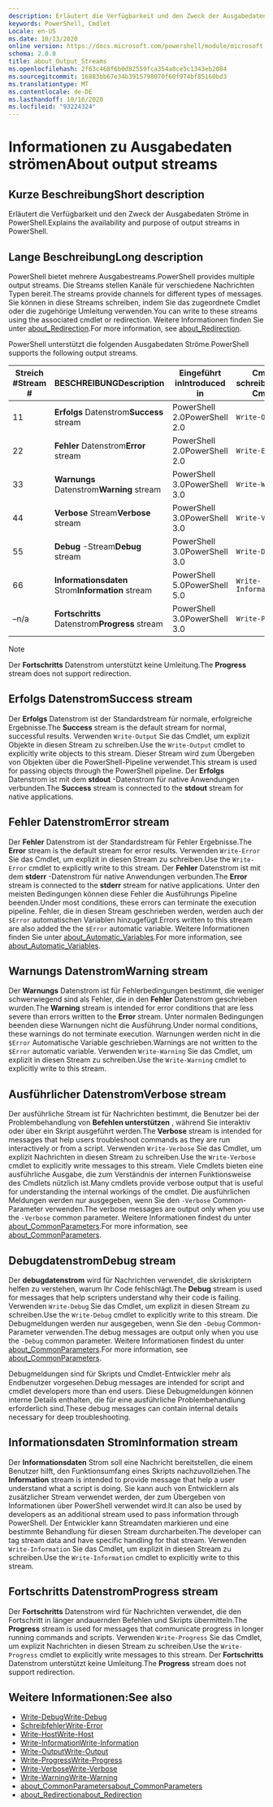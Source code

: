 ```yaml
---
description: Erläutert die Verfügbarkeit und den Zweck der Ausgabedaten Ströme in PowerShell.
keywords: PowerShell, Cmdlet
Locale: en-US
ms.date: 10/13/2020
online version: https://docs.microsoft.com/powershell/module/microsoft.powershell.core/about/about_output_streams?view=powershell-5.1&WT.mc_id=ps-gethelp
schema: 2.0.0
title: about_Output_Streams
ms.openlocfilehash: 2f63c468f6b0d82559fca354a8ce5c1343eb2084
ms.sourcegitcommit: 16883bb67e34b3915798070f60f974bf85160bd3
ms.translationtype: MT
ms.contentlocale: de-DE
ms.lasthandoff: 10/16/2020
ms.locfileid: "93224324"
---
```

# <a name="about-output-streams"></a><span data-ttu-id="aeed6-104">Informationen zu Ausgabedaten strömen</span><span class="sxs-lookup"><span data-stu-id="aeed6-104">About output streams</span></span>

## <a name="short-description"></a><span data-ttu-id="aeed6-105">Kurze Beschreibung</span><span class="sxs-lookup"><span data-stu-id="aeed6-105">Short description</span></span>
<span data-ttu-id="aeed6-106">Erläutert die Verfügbarkeit und den Zweck der Ausgabedaten Ströme in PowerShell.</span><span class="sxs-lookup"><span data-stu-id="aeed6-106">Explains the availability and purpose of output streams in PowerShell.</span></span>

## <a name="long-description"></a><span data-ttu-id="aeed6-107">Lange Beschreibung</span><span class="sxs-lookup"><span data-stu-id="aeed6-107">Long description</span></span>

<span data-ttu-id="aeed6-108">PowerShell bietet mehrere Ausgabestreams.</span><span class="sxs-lookup"><span data-stu-id="aeed6-108">PowerShell provides multiple output streams.</span></span> <span data-ttu-id="aeed6-109">Die Streams stellen Kanäle für verschiedene Nachrichten Typen bereit.</span><span class="sxs-lookup"><span data-stu-id="aeed6-109">The streams provide channels for different types of messages.</span></span> <span data-ttu-id="aeed6-110">Sie können in diese Streams schreiben, indem Sie das zugeordnete Cmdlet oder die zugehörige Umleitung verwenden.</span><span class="sxs-lookup"><span data-stu-id="aeed6-110">You can write to these streams using the associated cmdlet or redirection.</span></span> <span data-ttu-id="aeed6-111">Weitere Informationen finden Sie unter [about_Redirection](about_Redirection.md).</span><span class="sxs-lookup"><span data-stu-id="aeed6-111">For more information, see [about_Redirection](about_Redirection.md).</span></span>

<span data-ttu-id="aeed6-112">PowerShell unterstützt die folgenden Ausgabedaten Ströme.</span><span class="sxs-lookup"><span data-stu-id="aeed6-112">PowerShell supports the following output streams.</span></span>

| <span data-ttu-id="aeed6-113">Streich #</span><span class="sxs-lookup"><span data-stu-id="aeed6-113">Stream #</span></span> |      <span data-ttu-id="aeed6-114">BESCHREIBUNG</span><span class="sxs-lookup"><span data-stu-id="aeed6-114">Description</span></span>       | <span data-ttu-id="aeed6-115">Eingeführt in</span><span class="sxs-lookup"><span data-stu-id="aeed6-115">Introduced in</span></span>  |    <span data-ttu-id="aeed6-116">Cmdlet schreiben</span><span class="sxs-lookup"><span data-stu-id="aeed6-116">Write Cmdlet</span></span>     |
| -------- | ---------------------- | -------------- | ------------------- |
| <span data-ttu-id="aeed6-117">1</span><span class="sxs-lookup"><span data-stu-id="aeed6-117">1</span></span>        | <span data-ttu-id="aeed6-118">**Erfolgs** Datenstrom</span><span class="sxs-lookup"><span data-stu-id="aeed6-118">**Success** stream</span></span>     | <span data-ttu-id="aeed6-119">PowerShell 2.0</span><span class="sxs-lookup"><span data-stu-id="aeed6-119">PowerShell 2.0</span></span> | `Write-Output`      |
| <span data-ttu-id="aeed6-120">2</span><span class="sxs-lookup"><span data-stu-id="aeed6-120">2</span></span>        | <span data-ttu-id="aeed6-121">**Fehler** Datenstrom</span><span class="sxs-lookup"><span data-stu-id="aeed6-121">**Error** stream</span></span>       | <span data-ttu-id="aeed6-122">PowerShell 2.0</span><span class="sxs-lookup"><span data-stu-id="aeed6-122">PowerShell 2.0</span></span> | `Write-Error`       |
| <span data-ttu-id="aeed6-123">3</span><span class="sxs-lookup"><span data-stu-id="aeed6-123">3</span></span>        | <span data-ttu-id="aeed6-124">**Warnungs** Datenstrom</span><span class="sxs-lookup"><span data-stu-id="aeed6-124">**Warning** stream</span></span>     | <span data-ttu-id="aeed6-125">PowerShell 3.0</span><span class="sxs-lookup"><span data-stu-id="aeed6-125">PowerShell 3.0</span></span> | `Write-Warning`     |
| <span data-ttu-id="aeed6-126">4</span><span class="sxs-lookup"><span data-stu-id="aeed6-126">4</span></span>        | <span data-ttu-id="aeed6-127">**Verbose** Stream</span><span class="sxs-lookup"><span data-stu-id="aeed6-127">**Verbose** stream</span></span>     | <span data-ttu-id="aeed6-128">PowerShell 3.0</span><span class="sxs-lookup"><span data-stu-id="aeed6-128">PowerShell 3.0</span></span> | `Write-Verbose`     |
| <span data-ttu-id="aeed6-129">5</span><span class="sxs-lookup"><span data-stu-id="aeed6-129">5</span></span>        | <span data-ttu-id="aeed6-130">**Debug** -Stream</span><span class="sxs-lookup"><span data-stu-id="aeed6-130">**Debug** stream</span></span>       | <span data-ttu-id="aeed6-131">PowerShell 3.0</span><span class="sxs-lookup"><span data-stu-id="aeed6-131">PowerShell 3.0</span></span> | `Write-Debug`       |
| <span data-ttu-id="aeed6-132">6</span><span class="sxs-lookup"><span data-stu-id="aeed6-132">6</span></span>        | <span data-ttu-id="aeed6-133">**Informationsdaten** Strom</span><span class="sxs-lookup"><span data-stu-id="aeed6-133">**Information** stream</span></span> | <span data-ttu-id="aeed6-134">PowerShell 5.0</span><span class="sxs-lookup"><span data-stu-id="aeed6-134">PowerShell 5.0</span></span> | `Write-Information` |
| <span data-ttu-id="aeed6-135">–</span><span class="sxs-lookup"><span data-stu-id="aeed6-135">n/a</span></span>      | <span data-ttu-id="aeed6-136">**Fortschritts** Datenstrom</span><span class="sxs-lookup"><span data-stu-id="aeed6-136">**Progress** stream</span></span>    | <span data-ttu-id="aeed6-137">PowerShell 3.0</span><span class="sxs-lookup"><span data-stu-id="aeed6-137">PowerShell 3.0</span></span> | `Write-Progress`    |

> [!NOTE]
> <span data-ttu-id="aeed6-138">Der **Fortschritts** Datenstrom unterstützt keine Umleitung.</span><span class="sxs-lookup"><span data-stu-id="aeed6-138">The **Progress** stream does not support redirection.</span></span>

## <a name="success-stream"></a><span data-ttu-id="aeed6-139">Erfolgs Datenstrom</span><span class="sxs-lookup"><span data-stu-id="aeed6-139">Success stream</span></span>

<span data-ttu-id="aeed6-140">Der **Erfolgs** Datenstrom ist der Standardstream für normale, erfolgreiche Ergebnisse.</span><span class="sxs-lookup"><span data-stu-id="aeed6-140">The **Success** stream is the default stream for normal, successful results.</span></span>
<span data-ttu-id="aeed6-141">Verwenden `Write-Output` Sie das Cmdlet, um explizit Objekte in diesen Stream zu schreiben.</span><span class="sxs-lookup"><span data-stu-id="aeed6-141">Use the `Write-Output` cmdlet to explicitly write objects to this stream.</span></span> <span data-ttu-id="aeed6-142">Dieser Stream wird zum Übergeben von Objekten über die PowerShell-Pipeline verwendet.</span><span class="sxs-lookup"><span data-stu-id="aeed6-142">This stream is used for passing objects through the PowerShell pipeline.</span></span> <span data-ttu-id="aeed6-143">Der **Erfolgs** Datenstrom ist mit dem **stdout** -Datenstrom für native Anwendungen verbunden.</span><span class="sxs-lookup"><span data-stu-id="aeed6-143">The **Success** stream is connected to the **stdout** stream for native applications.</span></span>

## <a name="error-stream"></a><span data-ttu-id="aeed6-144">Fehler Datenstrom</span><span class="sxs-lookup"><span data-stu-id="aeed6-144">Error stream</span></span>

<span data-ttu-id="aeed6-145">Der **Fehler** Datenstrom ist der Standardstream für Fehler Ergebnisse.</span><span class="sxs-lookup"><span data-stu-id="aeed6-145">The **Error** stream is the default stream for error results.</span></span> <span data-ttu-id="aeed6-146">Verwenden `Write-Error` Sie das Cmdlet, um explizit in diesen Stream zu schreiben.</span><span class="sxs-lookup"><span data-stu-id="aeed6-146">Use the `Write-Error` cmdlet to explicitly write to this stream.</span></span> <span data-ttu-id="aeed6-147">Der **Fehler** Datenstrom ist mit dem **stderr** -Datenstrom für native Anwendungen verbunden.</span><span class="sxs-lookup"><span data-stu-id="aeed6-147">The **Error** stream is connected to the **stderr** stream for native applications.</span></span> <span data-ttu-id="aeed6-148">Unter den meisten Bedingungen können diese Fehler die Ausführungs Pipeline beenden.</span><span class="sxs-lookup"><span data-stu-id="aeed6-148">Under most conditions, these errors can terminate the execution pipeline.</span></span> <span data-ttu-id="aeed6-149">Fehler, die in diesen Stream geschrieben werden, werden auch der `$Error` automatischen Variablen hinzugefügt.</span><span class="sxs-lookup"><span data-stu-id="aeed6-149">Errors written to this stream are also added the the `$Error` automatic variable.</span></span> <span data-ttu-id="aeed6-150">Weitere Informationen finden Sie unter [about_Automatic_Variables](about_Automatic_Variables.md).</span><span class="sxs-lookup"><span data-stu-id="aeed6-150">For more information, see [about_Automatic_Variables](about_Automatic_Variables.md).</span></span>

## <a name="warning-stream"></a><span data-ttu-id="aeed6-151">Warnungs Datenstrom</span><span class="sxs-lookup"><span data-stu-id="aeed6-151">Warning stream</span></span>

<span data-ttu-id="aeed6-152">Der **Warnungs** Datenstrom ist für Fehlerbedingungen bestimmt, die weniger schwerwiegend sind als Fehler, die in den **Fehler** Datenstrom geschrieben wurden.</span><span class="sxs-lookup"><span data-stu-id="aeed6-152">The **Warning** stream is intended for error conditions that are less severe than errors written to the **Error** stream.</span></span> <span data-ttu-id="aeed6-153">Unter normalen Bedingungen beenden diese Warnungen nicht die Ausführung.</span><span class="sxs-lookup"><span data-stu-id="aeed6-153">Under normal conditions, these warnings do not terminate execution.</span></span> <span data-ttu-id="aeed6-154">Warnungen werden nicht in die `$Error` Automatische Variable geschrieben.</span><span class="sxs-lookup"><span data-stu-id="aeed6-154">Warnings are not written to the `$Error` automatic variable.</span></span> <span data-ttu-id="aeed6-155">Verwenden `Write-Warning` Sie das Cmdlet, um explizit in diesen Stream zu schreiben.</span><span class="sxs-lookup"><span data-stu-id="aeed6-155">Use the `Write-Warning` cmdlet to explicitly write to this stream.</span></span>

## <a name="verbose-stream"></a><span data-ttu-id="aeed6-156">Ausführlicher Datenstrom</span><span class="sxs-lookup"><span data-stu-id="aeed6-156">Verbose stream</span></span>

<span data-ttu-id="aeed6-157">Der ausführliche Stream ist für Nachrichten bestimmt, die Benutzer bei der Problembehandlung von **Befehlen unterstützen** , während Sie interaktiv oder über ein Skript ausgeführt werden.</span><span class="sxs-lookup"><span data-stu-id="aeed6-157">The **Verbose** stream is intended for messages that help users troubleshoot commands as they are run interactively or from a script.</span></span> <span data-ttu-id="aeed6-158">Verwenden `Write-Verbose` Sie das Cmdlet, um explizit Nachrichten in diesen Stream zu schreiben.</span><span class="sxs-lookup"><span data-stu-id="aeed6-158">Use the `Write-Verbose` cmdlet to explicitly write messages to this stream.</span></span> <span data-ttu-id="aeed6-159">Viele Cmdlets bieten eine ausführliche Ausgabe, die zum Verständnis der internen Funktionsweise des Cmdlets nützlich ist.</span><span class="sxs-lookup"><span data-stu-id="aeed6-159">Many cmdlets provide verbose output that is useful for understanding the internal workings of the cmdlet.</span></span> <span data-ttu-id="aeed6-160">Die ausführlichen Meldungen werden nur ausgegeben, wenn Sie den `-Verbose` Common-Parameter verwenden.</span><span class="sxs-lookup"><span data-stu-id="aeed6-160">The verbose messages are output only when you use the `-Verbose` common parameter.</span></span> <span data-ttu-id="aeed6-161">Weitere Informationen findest du unter [about_CommonParameters](about_CommonParameters.md).</span><span class="sxs-lookup"><span data-stu-id="aeed6-161">For more information, see [about_CommonParameters](about_CommonParameters.md).</span></span>

## <a name="debug-stream"></a><span data-ttu-id="aeed6-162">Debugdatenstrom</span><span class="sxs-lookup"><span data-stu-id="aeed6-162">Debug stream</span></span>

<span data-ttu-id="aeed6-163">Der **debugdatenstrom** wird für Nachrichten verwendet, die skriskriptern helfen zu verstehen, warum Ihr Code fehlschlägt.</span><span class="sxs-lookup"><span data-stu-id="aeed6-163">The **Debug** stream is used for messages that help scripters understand why their code is failing.</span></span> <span data-ttu-id="aeed6-164">Verwenden `Write-Debug` Sie das Cmdlet, um explizit in diesen Stream zu schreiben.</span><span class="sxs-lookup"><span data-stu-id="aeed6-164">Use the `Write-Debug` cmdlet to explicitly write to this stream.</span></span> <span data-ttu-id="aeed6-165">Die Debugmeldungen werden nur ausgegeben, wenn Sie den `-Debug` Common-Parameter verwenden.</span><span class="sxs-lookup"><span data-stu-id="aeed6-165">The debug messages are output only when you use the `-Debug` common parameter.</span></span> <span data-ttu-id="aeed6-166">Weitere Informationen findest du unter [about_CommonParameters](about_CommonParameters.md).</span><span class="sxs-lookup"><span data-stu-id="aeed6-166">For more information, see [about_CommonParameters](about_CommonParameters.md).</span></span>

<span data-ttu-id="aeed6-167">Debugmeldungen sind für Skripts und Cmdlet-Entwickler mehr als Endbenutzer vorgesehen.</span><span class="sxs-lookup"><span data-stu-id="aeed6-167">Debug messages are intended for script and cmdlet developers more than end users.</span></span> <span data-ttu-id="aeed6-168">Diese Debugmeldungen können interne Details enthalten, die für eine ausführliche Problembehandlung erforderlich sind.</span><span class="sxs-lookup"><span data-stu-id="aeed6-168">These debug messages can contain internal details necessary for deep troubleshooting.</span></span>

## <a name="information-stream"></a><span data-ttu-id="aeed6-169">Informationsdaten Strom</span><span class="sxs-lookup"><span data-stu-id="aeed6-169">Information stream</span></span>

<span data-ttu-id="aeed6-170">Der **Informationsdaten** Strom soll eine Nachricht bereitstellen, die einem Benutzer hilft, den Funktionsumfang eines Skripts nachzuvollziehen.</span><span class="sxs-lookup"><span data-stu-id="aeed6-170">The **Information** stream is intended to provide message that help a user understand what a script is doing.</span></span> <span data-ttu-id="aeed6-171">Sie kann auch von Entwicklern als zusätzlicher Stream verwendet werden, der zum Übergeben von Informationen über PowerShell verwendet wird.</span><span class="sxs-lookup"><span data-stu-id="aeed6-171">It can also be used by developers as an additional stream used to pass information through PowerShell.</span></span> <span data-ttu-id="aeed6-172">Der Entwickler kann Streamdaten markieren und eine bestimmte Behandlung für diesen Stream durcharbeiten.</span><span class="sxs-lookup"><span data-stu-id="aeed6-172">The developer can tag stream data and have specific handling for that stream.</span></span> <span data-ttu-id="aeed6-173">Verwenden `Write-Information` Sie das Cmdlet, um explizit in diesen Stream zu schreiben.</span><span class="sxs-lookup"><span data-stu-id="aeed6-173">Use the `Write-Information` cmdlet to explicitly write to this stream.</span></span>

## <a name="progress-stream"></a><span data-ttu-id="aeed6-174">Fortschritts Datenstrom</span><span class="sxs-lookup"><span data-stu-id="aeed6-174">Progress stream</span></span>

<span data-ttu-id="aeed6-175">Der **Fortschritts** Datenstrom wird für Nachrichten verwendet, die den Fortschritt in länger andauernden Befehlen und Skripts übermitteln.</span><span class="sxs-lookup"><span data-stu-id="aeed6-175">The **Progress** stream is used for messages that communicate progress in longer running commands and scripts.</span></span> <span data-ttu-id="aeed6-176">Verwenden `Write-Progress` Sie das Cmdlet, um explizit Nachrichten in diesen Stream zu schreiben.</span><span class="sxs-lookup"><span data-stu-id="aeed6-176">Use the `Write-Progress` cmdlet to explicitly write messages to this stream.</span></span> <span data-ttu-id="aeed6-177">Der **Fortschritts** Datenstrom unterstützt keine Umleitung.</span><span class="sxs-lookup"><span data-stu-id="aeed6-177">The **Progress** stream does not support redirection.</span></span>

## <a name="see-also"></a><span data-ttu-id="aeed6-178">Weitere Informationen:</span><span class="sxs-lookup"><span data-stu-id="aeed6-178">See also</span></span>

- [<span data-ttu-id="aeed6-179">Write-Debug</span><span class="sxs-lookup"><span data-stu-id="aeed6-179">Write-Debug</span></span>](xref:Microsoft.PowerShell.Utility.Write-Debug)
- [<span data-ttu-id="aeed6-180">Schreibfehler</span><span class="sxs-lookup"><span data-stu-id="aeed6-180">Write-Error</span></span>](xref:Microsoft.PowerShell.Utility.Write-Error)
- [<span data-ttu-id="aeed6-181">Write-Host</span><span class="sxs-lookup"><span data-stu-id="aeed6-181">Write-Host</span></span>](xref:Microsoft.PowerShell.Utility.Write-Host)
- [<span data-ttu-id="aeed6-182">Write-Information</span><span class="sxs-lookup"><span data-stu-id="aeed6-182">Write-Information</span></span>](xref:Microsoft.PowerShell.Utility.Write-Information)
- [<span data-ttu-id="aeed6-183">Write-Output</span><span class="sxs-lookup"><span data-stu-id="aeed6-183">Write-Output</span></span>](xref:Microsoft.PowerShell.Utility.Write-Output)
- [<span data-ttu-id="aeed6-184">Write-Progress</span><span class="sxs-lookup"><span data-stu-id="aeed6-184">Write-Progress</span></span>](xref:Microsoft.PowerShell.Utility.Write-Progress)
- [<span data-ttu-id="aeed6-185">Write-Verbose</span><span class="sxs-lookup"><span data-stu-id="aeed6-185">Write-Verbose</span></span>](xref:Microsoft.PowerShell.Utility.Write-Verbose)
- [<span data-ttu-id="aeed6-186">Write-Warning</span><span class="sxs-lookup"><span data-stu-id="aeed6-186">Write-Warning</span></span>](xref:Microsoft.PowerShell.Utility.Write-Warning)
- [<span data-ttu-id="aeed6-187">about_CommonParameters</span><span class="sxs-lookup"><span data-stu-id="aeed6-187">about_CommonParameters</span></span>](about_CommonParameters.md)
- [<span data-ttu-id="aeed6-188">about_Redirection</span><span class="sxs-lookup"><span data-stu-id="aeed6-188">about_Redirection</span></span>](about_Redirection.md)
